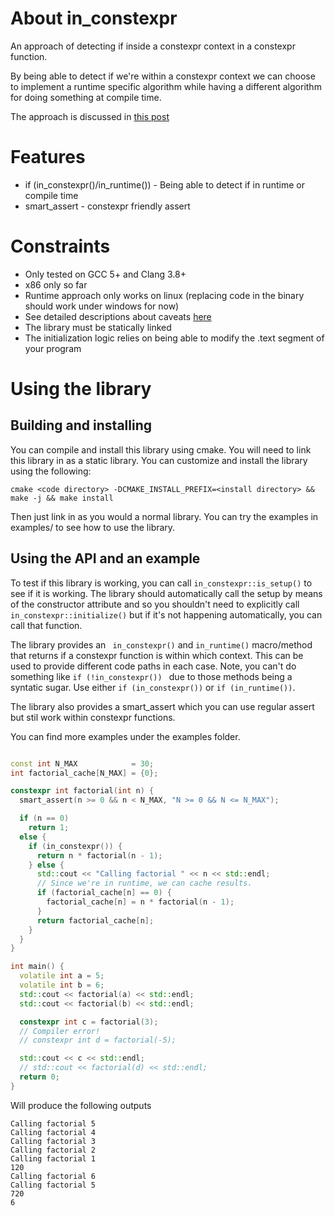 # About in_constexpr
An approach of detecting if inside a constexpr context in a constexpr function. 

By being able to detect if we're within a constexpr context we can choose to implement
a runtime specific algorithm while having a different algorithm for doing something at compile time. 

The approach is discussed in [this post](http://saadahmad.ca/detecting-evaluation-context-inside-constexpr-functions/)

# Features
* if (in_constexpr()/in_runtime()) - Being able to detect if in runtime or compile time 
* smart_assert                     - constexpr friendly assert

# Constraints
* Only tested on GCC 5+ and Clang 3.8+
* x86 only so far
* Runtime approach only works on linux (replacing code in the binary should work under windows for now)
* See detailed descriptions about caveats [here](http://saadahmad.ca/detecting-evaluation-context-inside-constexpr-functions/#caveats)
* The library must be statically linked
* The initialization logic relies on being able to modify the .text segment of your program

# Using the library
## Building and installing
You can compile and install this library using cmake. You will need to link this library in as a static library.
You can customize and install the library using the following:
```
cmake <code directory> -DCMAKE_INSTALL_PREFIX=<install directory> && make -j && make install
```
Then just link in as you would a normal library. You can try the examples in examples/ to see how to use the library.
## Using the API and an example

To test if this library is working, you can call ```in_constexpr::is_setup()``` to see if it is working. The library should automatically call the setup by means of the constructor 
attribute and so you shouldn't need to explicitly call ```in_constexpr::initialize()``` but if it's not happening automatically, you can call that function. 

The library provides an ``` in_constexpr()``` and ```in_runtime()``` macro/method that returns if a constexpr function is within which context. This can be used to provide different code paths in each case. 
Note, you can't do something like ```if (!in_constexpr()) ``` due to those methods being a syntatic sugar. Use either ```if (in_constexpr())``` or ```if (in_runtime())```.

The library also provides a smart_assert which you can use regular assert but stil work within constexpr functions. 

You can find more examples under the examples folder. 

```cpp

const int N_MAX            = 30;
int factorial_cache[N_MAX] = {0};

constexpr int factorial(int n) {
  smart_assert(n >= 0 && n < N_MAX, "N >= 0 && N <= N_MAX");

  if (n == 0)
    return 1;
  else {
    if (in_constexpr()) {
      return n * factorial(n - 1);
    } else {
      std::cout << "Calling factorial " << n << std::endl;
      // Since we're in runtime, we can cache results.
      if (factorial_cache[n] == 0) {
        factorial_cache[n] = n * factorial(n - 1);
      }
      return factorial_cache[n];
    }
  }
}

int main() {
  volatile int a = 5;
  volatile int b = 6;
  std::cout << factorial(a) << std::endl;
  std::cout << factorial(b) << std::endl;

  constexpr int c = factorial(3);
  // Compiler error!
  // constexpr int d = factorial(-5);

  std::cout << c << std::endl;
  // std::cout << factorial(d) << std::endl;
  return 0;
}
```
Will produce the following outputs
```
Calling factorial 5
Calling factorial 4
Calling factorial 3
Calling factorial 2
Calling factorial 1
120
Calling factorial 6
Calling factorial 5
720
6
```
